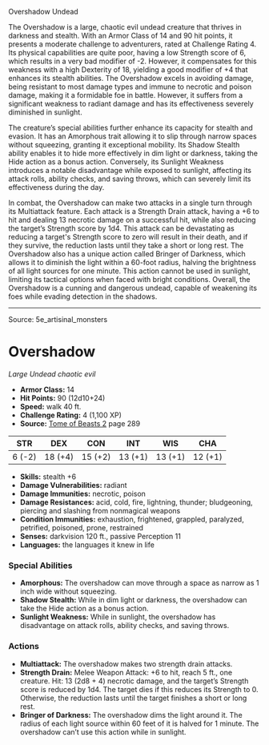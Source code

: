 <MonsterName/>Overshadow</MonsterName>
<CreatureType/>Undead</CreatureType>

<summary>The Overshadow is a large, chaotic evil undead creature that thrives in darkness and stealth. With an Armor Class of 14 and 90 hit points, it presents a moderate challenge to adventurers, rated at Challenge Rating 4. Its physical capabilities are quite poor, having a low Strength score of 6, which results in a very bad modifier of -2. However, it compensates for this weakness with a high Dexterity of 18, yielding a good modifier of +4 that enhances its stealth abilities. The Overshadow excels in avoiding damage, being resistant to most damage types and immune to necrotic and poison damage, making it a formidable foe in battle. However, it suffers from a significant weakness to radiant damage and has its effectiveness severely diminished in sunlight.</summary>

<detail>

The creature’s special abilities further enhance its capacity for stealth and evasion. It has an Amorphous trait allowing it to slip through narrow spaces without squeezing, granting it exceptional mobility. Its Shadow Stealth ability enables it to hide more effectively in dim light or darkness, taking the Hide action as a bonus action. Conversely, its Sunlight Weakness introduces a notable disadvantage while exposed to sunlight, affecting its attack rolls, ability checks, and saving throws, which can severely limit its effectiveness during the day.

In combat, the Overshadow can make two attacks in a single turn through its Multiattack feature. Each attack is a Strength Drain attack, having a +6 to hit and dealing 13 necrotic damage on a successful hit, while also reducing the target’s Strength score by 1d4. This attack can be devastating as reducing a target's Strength score to zero will result in their death, and if they survive, the reduction lasts until they take a short or long rest. The Overshadow also has a unique action called Bringer of Darkness, which allows it to diminish the light within a 60-foot radius, halving the brightness of all light sources for one minute. This action cannot be used in sunlight, limiting its tactical options when faced with bright conditions. Overall, the Overshadow is a cunning and dangerous undead, capable of weakening its foes while evading detection in the shadows.</detail>



---

Source: 5e_artisinal_monsters

# Overshadow

*Large* *Undead* *chaotic evil*

- **Armor Class:** 14
- **Hit Points:** 90 (12d10+24)
- **Speed:** walk 40 ft.
- **Challenge Rating:** 4 (1,100 XP)
- **Source:** [Tome of Beasts 2](https://koboldpress.com/kpstore/product/tome-of-beasts-2-for-5th-edition) page 289

| STR | DEX | CON | INT | WIS | CHA |
| --- | --- | --- | --- | --- | --- |
| 6 (-2) | 18 (+4) | 15 (+2) | 13 (+1) | 13 (+1) | 12 (+1) |

- **Skills:** stealth +6
- **Damage Vulnerabilities:** radiant
- **Damage Immunities:** necrotic, poison
- **Damage Resistances:** acid, cold, fire, lightning, thunder; bludgeoning, piercing and slashing from nonmagical weapons
- **Condition Immunities:** exhaustion, frightened, grappled, paralyzed, petrified, poisoned, prone, restrained
- **Senses:** darkvision 120 ft., passive Perception 11
- **Languages:** the languages it knew in life

### Special Abilities

- **Amorphous:** The overshadow can move through a space as narrow as 1 inch wide without squeezing.
- **Shadow Stealth:** While in dim light or darkness, the overshadow can take the Hide action as a bonus action.
- **Sunlight Weakness:** While in sunlight, the overshadow has disadvantage on attack rolls, ability checks, and saving throws.

### Actions

- **Multiattack:** The overshadow makes two strength drain attacks.
- **Strength Drain:** Melee Weapon Attack: +6 to hit, reach 5 ft., one creature. Hit: 13 (2d8 + 4) necrotic damage, and the target’s Strength score is reduced by 1d4. The target dies if this reduces its Strength to 0. Otherwise, the reduction lasts until the target finishes a short or long rest.
- **Bringer of Darkness:** The overshadow dims the light around it. The radius of each light source within 60 feet of it is halved for 1 minute. The overshadow can’t use this action while in sunlight.




